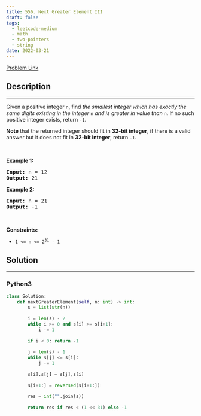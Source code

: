 ```yaml
---
title: 556. Next Greater Element III
draft: false
tags: 
  - leetcode-medium
  - math
  - two-pointers
  - string
date: 2022-03-21
---
```


[Problem Link](https://leetcode.com/problems/next-greater-element-iii/)

## Description

---
<p>Given a positive integer <code>n</code>, find <em>the smallest integer which has exactly the same digits existing in the integer</em> <code>n</code> <em>and is greater in value than</em> <code>n</code>. If no such positive integer exists, return <code>-1</code>.</p>

<p><strong>Note</strong> that the returned integer should fit in <strong>32-bit integer</strong>, if there is a valid answer but it does not fit in <strong>32-bit integer</strong>, return <code>-1</code>.</p>

<p>&nbsp;</p>
<p><strong class="example">Example 1:</strong></p>
<pre><strong>Input:</strong> n = 12
<strong>Output:</strong> 21
</pre><p><strong class="example">Example 2:</strong></p>
<pre><strong>Input:</strong> n = 21
<strong>Output:</strong> -1
</pre>
<p>&nbsp;</p>
<p><strong>Constraints:</strong></p>

<ul>
	<li><code>1 &lt;= n &lt;= 2<sup>31</sup> - 1</code></li>
</ul>


## Solution

---
### Python3
``` py title='next-greater-element-iii'
class Solution:
    def nextGreaterElement(self, n: int) -> int:
        s = list(str(n))
        
        i = len(s) - 2
        while i >= 0 and s[i] >= s[i+1]:
            i -= 1
        
        if i < 0: return -1
        
        j = len(s) - 1
        while s[j] <= s[i]:
            j -= 1
        
        s[i],s[j] = s[j],s[i]
        
        s[i+1:] = reversed(s[i+1:])
        
        res = int("".join(s))
        
        return res if res < (1 << 31) else -1 
    
```


